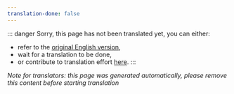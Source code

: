 ```yaml
---
translation-done: false
---
```

::: danger
Sorry, this page has not been translated yet, you can either:
- refer to the [original English version](<../../models/custom-walls.md>),
- wait for a translation to be done,
- or contribute to translation effort [here](https://github.com/bsmg/wiki).
:::

_Note for translators: this page was generated automatically, please remove this content before starting translation_
